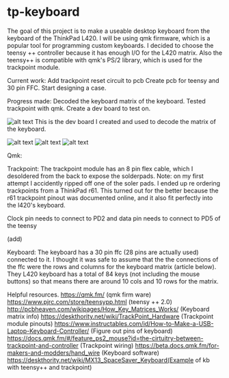 # tp-keyboard
The goal of this project is to make a useable desktop keyboard from the keyboard of the ThinkPad L420. I will be using qmk firmware, which is a popular tool for programming custom keyboards. I decided to choose the teensy ++ controller because it has enough I/O for the L420 matrix. Also the teensy++ is compatible with qmk's PS/2 library, which is used for the trackpoint module.  

Current work:
Add trackpoint reset circuit to pcb
Create pcb for teensy and 30 pin FFC. 
Start designing a case.

Progress made:
Decoded the keyboard matrix of the keyboard.
Tested trackpoint with qmk.
Create a dev board to test on.

![alt text](https://i.imgur.com/ec5ur1S.jpg)
This is the dev board I created and used to decode the matrix of the keyboard.

![alt text](https://i.imgur.com/eAW1w8l.jpg?1)
![alt text](https://i.imgur.com/65hynYD.jpg?1)
![alt text](https://i.imgur.com/iDEyUDH.jpg)



Qmk:


Trackpoint:
The trackpoint module has an 8 pin flex cable, which I desoldered from the back to expose the solderpads. Note: on my first attempt I accidently ripped off one of the soler pads. I ended up re ordering trackpoints from a ThinkPad r61. This turned out for the better because the r61 trackpoint pinout was documented online, and it also fit perfectly into the l420's keyboard. 

Clock pin needs to connect to PD2 and data pin needs to connect to PD5 of the teensy

(add)

Keyboard:
The keyboard has a 30 pin ffc (28 pins are actually used) connected to it. I thought it was safe to assume that the the connections of the ffc were the rows and columns for the keyboard matrix (article below). They L420 keyboard has a total of 84 keys (not including the mouse buttons) so that means there are around 10 cols and 10 rows for the matrix. 


Helpful resources.
https://qmk.fm/ (qmk firm ware)
https://www.pjrc.com/store/teensypp.html (teensy ++ 2.0)
http://pcbheaven.com/wikipages/How_Key_Matrices_Works/ (Keyboard matrix info)
https://deskthority.net/wiki/TrackPoint_Hardware (Trackpoint module pinouts)
https://www.instructables.com/id/How-to-Make-a-USB-Laptop-Keyboard-Controller/ (Figure out pins of keyboard)
https://docs.qmk.fm/#/feature_ps2_mouse?id=the-cirtuitry-between-trackpoint-and-controller (Trackpoint wiring)
https://beta.docs.qmk.fm/for-makers-and-modders/hand_wire (Keyboard software)
https://deskthority.net/wiki/MX13_SpaceSaver_Keyboard(Example of kb with teensy++ and trackpoint)

